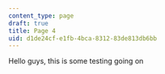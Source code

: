 ```yaml
---
content_type: page
draft: true
title: Page 4
uid: d1de24cf-e1fb-4bca-8312-83de813db6bb
---
```

Hello guys, this is some testing going on